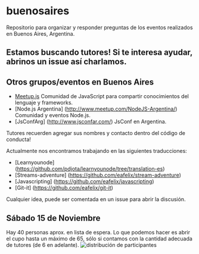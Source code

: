 buenosaires
===========

Repositorio para organizar y responder preguntas de los eventos realizados en Buenos Aires, Argentina.

## Estamos buscando tutores! Si te interesa ayudar, abrinos un issue así charlamos.

## Otros grupos/eventos en Buenos Aires

- [Meetup.js](http://www.meetup.com/Meetup-js/) Comunidad de JavaScript para compartir conocimientos del lenguaje y frameworks.
- [Node.js Argentina] (http://www.meetup.com/NodeJS-Argentina/) Comunidad y eventos Node.js. 
- [JsConfArg] (http://www.jsconfar.com/) JsConf en Argentina. 


Tutores recuerden agregar sus nombres y contacto dentro del código de conducta!


Actualmente nos encontramos trabajando en las siguientes traducciones:
- [Learnyounode] (https://github.com/pdjota/learnyounode/tree/translation-es)
- [Streams-adventure] (https://github.com/eafelix/stream-adventure) 
- [Javascripting] (https://github.com/eafelix/javascripting)
- [Git-it] (https://github.com/eafelix/git-it)



Cualquier idea, puede ser comentada en un issue para abrir la discusión.



## Sábado 15 de Noviembre
Hay 40 personas aprox. en lista de espera. Lo que podemos hacer es abrir el cupo hasta un máximo de 65, sólo si contamos con la cantidad adecuada de tutores (de 6 en adelante).
![distribución de participantes](http://imageshack.com/a/img540/4115/HP2o1T.png)
